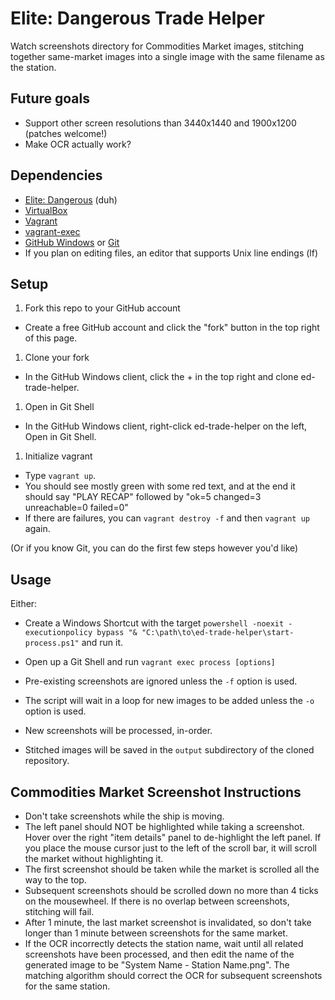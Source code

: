 # Elite: Dangerous Trade Helper

Watch screenshots directory for Commodities Market images, stitching together same-market images into a single image with the same filename as the station.

## Future goals

* Support other screen resolutions than 3440x1440 and 1900x1200 (patches welcome!)
* Make OCR actually work?

## Dependencies

* [Elite: Dangerous](http://www.elitedangerous.com/) (duh)
* [VirtualBox](https://www.virtualbox.org/wiki/Downloads)
* [Vagrant](https://www.vagrantup.com/downloads)
* [vagrant-exec](https://github.com/p0deje/vagrant-exec)
* [GitHub Windows](https://windows.github.com/) or [Git](http://msysgit.github.io/)
* If you plan on editing files, an editor that supports Unix line endings (lf)

## Setup

1. Fork this repo to your GitHub account
  * Create a free GitHub account and click the "fork" button in the top right of this page.
1. Clone your fork
  * In the GitHub Windows client, click the + in the top right and clone ed-trade-helper.
1. Open in Git Shell
  * In the GitHub Windows client, right-click ed-trade-helper on the left, Open in Git Shell.
1. Initialize vagrant
  * Type `vagrant up`.
  * You should see mostly green with some red text, and at the end it should say "PLAY RECAP" followed by "ok=5 changed=3 unreachable=0 failed=0"
  * If there are failures, you can `vagrant destroy -f` and then `vagrant up` again.

(Or if you know Git, you can do the first few steps however you'd like)

## Usage

Either:

* Create a Windows Shortcut with the target `powershell -noexit -executionpolicy bypass "& "C:\path\to\ed-trade-helper\start-process.ps1"` and run it.
* Open up a Git Shell and run `vagrant exec process [options]`

* Pre-existing screenshots are ignored unless the `-f` option is used.
* The script will wait in a loop for new images to be added unless the `-o` option is used.
* New screenshots will be processed, in-order.
* Stitched images will be saved in the `output` subdirectory of the cloned repository.


## Commodities Market Screenshot Instructions

* Don't take screenshots while the ship is moving.
* The left panel should NOT be highlighted while taking a screenshot. Hover over the right "item details" panel to de-highlight the left panel. If you place the mouse cursor just to the left of the scroll bar, it will scroll the market without highlighting it.
* The first screenshot should be taken while the market is scrolled all the way to the top.
* Subsequent screenshots should be scrolled down no more than 4 ticks on the mousewheel. If there is no overlap between screenshots, stitching will fail.
* After 1 minute, the last market screenshot is invalidated, so don't take longer than 1 minute between screenshots for the same market.
* If the OCR incorrectly detects the station name, wait until all related screenshots have been processed, and then edit the name of the generated image to be "System Name - Station Name.png". The matching algorithm should correct the OCR for subsequent screenshots for the same station.